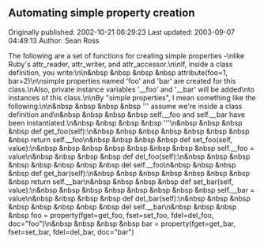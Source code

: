 ## Automating simple property creation

Originally published: 2002-10-21 06:29:23
Last updated: 2003-09-07 04:49:13
Author: Sean Ross

The following are a set of functions for creating simple properties -\nlike Ruby's attr_reader, attr_writer, and attr_accessor.\n\nIf, inside a class definition, you write:\n\n&nbsp &nbsp &nbsp &nbsp attribute(foo=1, bar=2)\n\nsimple properties named 'foo' and 'bar' are created for this class.\nAlso, private instance variables '__foo' and '__bar' will be added\nto instances of this class.\n\nBy "simple properties", I mean something like the following:\n\n&nbsp &nbsp &nbsp &nbsp ''' assume we're inside a class definition and\n&nbsp &nbsp &nbsp &nbsp  self.__foo and self.__bar have been instantiated.\n&nbsp &nbsp &nbsp &nbsp '''\n&nbsp &nbsp &nbsp &nbsp def get_foo(self):\n&nbsp &nbsp &nbsp &nbsp &nbsp &nbsp &nbsp &nbsp return self.__foo\n&nbsp &nbsp &nbsp &nbsp def set_foo(self, value):\n&nbsp &nbsp &nbsp &nbsp &nbsp &nbsp &nbsp &nbsp self.__foo = value\n&nbsp &nbsp &nbsp &nbsp def del_foo(self):\n&nbsp &nbsp &nbsp &nbsp &nbsp &nbsp &nbsp &nbsp del self.__foo\n&nbsp &nbsp &nbsp &nbsp def get_bar(self):\n&nbsp &nbsp &nbsp &nbsp &nbsp &nbsp &nbsp &nbsp return self.__bar\n&nbsp &nbsp &nbsp &nbsp def set_bar(self, value):\n&nbsp &nbsp &nbsp &nbsp &nbsp &nbsp &nbsp &nbsp self.__bar = value\n&nbsp &nbsp &nbsp &nbsp def del_bar(self):\n&nbsp &nbsp &nbsp &nbsp &nbsp &nbsp &nbsp &nbsp del self.__bar\n&nbsp &nbsp &nbsp &nbsp foo = property(fget=get_foo, fset=set_foo, fdel=del_foo, doc="foo")\n&nbsp &nbsp &nbsp &nbsp bar = property(fget=get_bar, fset=set_bar, fdel=del_bar, doc="bar")